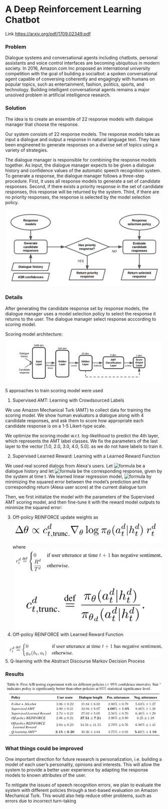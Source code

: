 # A Deep Reinforcement Learning Chatbot
Link https://arxiv.org/pdf/1709.02349.pdf

### Problem
Dialogue systems and conversational agents including chatbots, personal assistants and voice control interfaces are becoming ubiquitous in modern society. In 2016, Amazon.com Inc proposed an international university competition with the goal of building a socialbot: a spoken conversational agent capable of conversing coherently and engagingly with humans on popular topics, such as entertainment, fashion, politics, sports, and technology. Building intelligent conversational agents remains a major unsolved problem in artificial intelligence research.

### Solution
The idea is to create an ensemble of 22 response models with dialogue manager that choose the response.

Our system consists of 22 response models. The response models take as input a dialogue and output a response in natural language text. They have been engineered to generate responses on a diverse set of topics using a variety of strategies.

The dialogue manager is responsible for combining the response models together. As input, the dialogue manager expects to be given a dialogue history and confidence values of the automatic speech recognition system. To generate a response, the dialogue manager follows a three-step procedure. First, it uses all response models to generate a set of candidate responses. Second, if there exists a priority response in the set of candidate responses, this response will be returned by the system. Third, if there are no priority responses, the response is selected by the model selection policy.


![](https://github.com/zhukovaes/A-Deep-Reinforcement-Learning-Chatbot/blob/master/dialog%20manager.png)
### Details

After generating the candidate response set by response models, the dialogue manager uses a model selection policy to select the response it returns to the user. The dialogue manager select response acccording to scoring model.


Scoring model architecture:

![alt text](https://github.com/zhukovaes/A-Deep-Reinforcement-Learning-Chatbot/blob/master/Снимок%20экрана%202020-04-23%20в%2022.46.27.png)


5 approaches to train scoring model were used 
1. Supervised AMT: Learning with Crowdsourced Labels

We use Amazon Mechanical Turk (AMT) to collect data for training the scoring model. We show human evaluators a dialogue along with 4 candidate responses, and ask them to score how appropriate each candidate response is on a 1-5 Likert-type scale. 

We optimize the scoring model w.r.t. log-likelihood to predict the 4th layer, which represents the AMT label classes. We fix the parameters of the last layer to the vector [1.0, 2.0, 3.0, 4.0, 5.0]. as we do not have labels to train it.

2. Supervised Learned Reward: Learning with a Learned Reward Function

We used real scored dialogs from Alexa's users. Let ![formula](https://render.githubusercontent.com/render/math?math=h_t) be a dialogue history and let ![formula](https://render.githubusercontent.com/render/math?math=a_t) be the corresponding response, given by the system at time t. We learned linear regression model, ![formula](https://render.githubusercontent.com/render/math?math={g_{\phi}(h_t,a_t)\in[1,5]}) by minimizing the squared error between the model’s prediction and the corresponding return (Alexa user score) at the current dialogue turn
 

Then, we first initialize the model with the parameters of the Supervised AMT scoring model, and then fine-tune it with the reward model outputs to minimize the squared error:


3. Off-policy REINFORCE
update weights as ![formula](https://github.com/zhukovaes/A-Deep-Reinforcement-Learning-Chatbot/blob/master/off-policy%20update.png)
where
![formula](https://github.com/zhukovaes/A-Deep-Reinforcement-Learning-Chatbot/blob/master/off%20policy%20reward.png)
![formula](https://github.com/zhukovaes/A-Deep-Reinforcement-Learning-Chatbot/blob/master/off%20policy%20coef.png)
4. Off-policy REINFORCE with Learned Reward Function

![formula](https://github.com/zhukovaes/A-Deep-Reinforcement-Learning-Chatbot/blob/master/off%20policy%20reward%20learned.png)
5. Q-learning with the Abstract Discourse Markov Decision Process

### Results


![alt text](https://github.com/zhukovaes/A-Deep-Reinforcement-Learning-Chatbot/blob/master/score.png)

### What things could be improved
One important direction for future research is personalization, i.e. building a model of each user’s personality, opinions and interests. This will allow the system to provide a better user experience by adapting the response models to known attributes of the user. 

To mitigate the issues of speech recognition errors, we plan to evaluate the system with different policies through a text-based evaluation on Amazon Mechanical Turk. This would also help reduce other problems, such as errors due to incorrect turn-taking 
